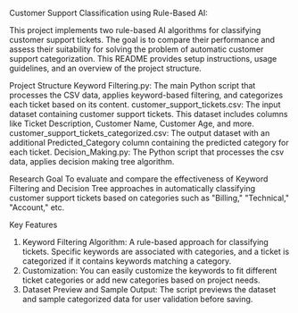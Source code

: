 Customer Support Classification using Rule-Based AI:

This project implements two rule-based AI algorithms for classifying customer support tickets. The goal is to compare their performance and assess their suitability for solving the problem of automatic customer support categorization. This README provides setup instructions, usage guidelines, and an overview of the project structure.

Project Structure
Keyword Filtering.py: The main Python script that processes the CSV data, applies keyword-based filtering, and categorizes each ticket based on its content.
customer_support_tickets.csv: The input dataset containing customer support tickets. This dataset includes columns like Ticket Description, Customer Name, Customer Age, and more.
customer_support_tickets_categorized.csv: The output dataset with an additional Predicted_Category column containing the predicted category for each ticket.
Decision_Making.py: The Python script that processes the csv data, applies decision making tree algorithm. 
   
Research Goal
To evaluate and compare the effectiveness of Keyword Filtering and Decision Tree approaches in automatically classifying customer support tickets based on categories such as "Billing," "Technical," "Account," etc.

Key Features
1. Keyword Filtering Algorithm:
   A rule-based approach for classifying tickets. Specific keywords are associated with categories, and a ticket is categorized if it contains keywords matching a category.
2. Customization:
   You can easily customize the keywords to fit different ticket categories or add new categories based on project needs.
3. Dataset Preview and Sample Output:
   The script previews the dataset and sample categorized data for user validation before saving.

   
